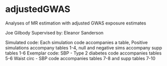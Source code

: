# adjustedGWAS
Analyses of MR estimation with adjusted GWAS exposure estimates

Joe Gilbody 
Supervised by: Eleanor Sanderson

Simulated code: Each simulation code accompanies a table, Positive simulations accompany tables 1-4, null and negative sims accompany supp tables 1-6
Exemplar code: SBP - Type 2 diabetes code accompanies tables 5-6 Waist circ - SBP code accompanies tables 7-8 and supp tables 7-10

